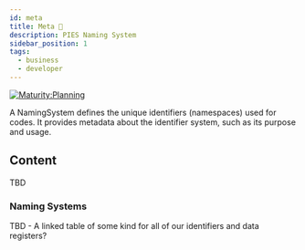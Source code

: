 ```yaml
---
id: meta
title: Meta 🚧
description: PIES Naming System
sidebar_position: 1
tags:
  - business
  - developer
---
```


[![Maturity:Planning](https://img.shields.io/badge/Maturity-Planning-orange)](/docs/spec#maturity)

A NamingSystem defines the unique identifiers (namespaces) used for codes. It provides metadata about the identifier
system, such as its purpose and usage.

## Content

TBD

### Naming Systems

TBD - A linked table of some kind for all of our identifiers and data registers?
